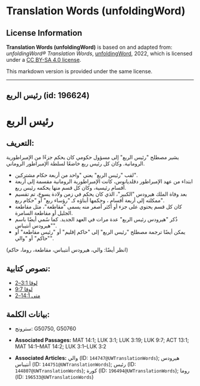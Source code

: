 # Translation Words (unfoldingWord)

## License Information

**Translation Words (unfoldingWord)** is based on and adapted from: _unfoldingWord® Translation Words_, [unfoldingWord](https://unfoldingword.org/utw), 2022, which is licensed under a [CC BY-SA 4.0 license](https://creativecommons.org/licenses/by-sa/4.0/legalcode.en).

This markdown version is provided under the same license.



--------------------------------

## رئيس الربع (id: 196624)

رئيس الربع
==========

التعريف:
--------

يشير مصطلح "رئيس الربع" إلى مسؤول حكومي كان يحكم جزءًا من الإمبراطورية الرومانية. وكان كل رئيس ربع خاضعًا لسلطة الإمبراطور الروماني.

* لقب "رئيس الربع" يعني "واحد من أربعة حكام مشتركين".
* ابتداء من عهد الإمبراطور دقلديانوس، كانت الإمبراطورية الرومانية مقسمة إلى أربعة أقسام رئيسية، وكان كل قسم منها يحكمه رئيس ربع.
* بعد وفاة الملك هيرودس "الكبير"، الذي كان يحكم في زمن ولادة يسوع، تم تقسيم ممكلته إلى أربعة أقسام ، وحكمها أبناؤه كـ "رؤساء ربع" أو "حكام ربع".
* كان كل قسم يحتوي على جزء أو أكثر أصغر منه يسمى "مقاطعة"، مثل مقاطعة الجليل أو مقاطعة السامرة.
* ذُكر "هيرودس رئيس الربع" عدة مرات في العهد الجديد. كما سُمي أيضًا باسم "هيرودس أنتيباس".
* يمكن أيضًا ترجمة مصطلح "رئيس الربع" إلى "حاكم إقليم" أو "رئيس مقاطعة" أو "حاكم" أو "والي".

(انظر أيضًا: والي، هيرودس أنتيباس، مقاطعة، روما، حاكم)

نصوص كتابية:
------------

* [لوقا 3:1–2](https://ref.ly/Luke3:1-Luke3:2)
* [لوقا 9:7](https://ref.ly/Luke9:7)
* [متى 14:1–2](https://ref.ly/Matt14:1-Matt14:2)

بيانات الكلمة:
--------------

* سترونج: G50750, G50760

* **Associated Passages:** MAT 14:1; LUK 3:1; LUK 3:19; LUK 9:7; ACT 13:1; MAT 14:1–MAT 14:2; LUK 3:1–LUK 3:2
* **Associated Articles:** والي (ID: `144747@UWTranslationWords`); هيرودس أنتيباس (ID: `144751@UWTranslationWords`); رئيس (ID: `144807@UWTranslationWords`); كورة (ID: `196494@UWTranslationWords`); روما (ID: `196533@UWTranslationWords`)

